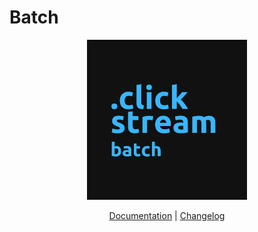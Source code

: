 # Batch

<p align="center">
    <img src="./docs/images/clickstream_batch.png" width="256" height="256" />
</p>

<p align="center">
    <a href="/services/clickstream/docs/batch/index.md">Documentation</a> |
    <a href="./CHANGELOG.md">Changelog</a>
</p>
